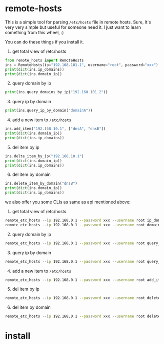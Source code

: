 # remote-hosts

This is a simple tool for parsing `/etc/hosts` file in remote hosts.
Sure, It's very very simple but useful for someone need it. I just want to learn something from this wheel, :)

You can do these things if you install it.

1. get total view of /etc/hosts

```python
from remote_hosts import RemoteHosts
ins = RemoteHosts(ip="192.168.101.1", username="root", password="xxx")
print(dict(ins.ip_domains))
print(dict(ins.domain_ip))
```

2. query domain by ip

```python
print(ins.query_domains_by_ip("192.168.101.2"))
```

3. query ip by domain

```python
print(ins.query_ip_by_domain("domainA"))
```

4. add a new item to `/etc/hosts`

```python
ins.add_item("192.168.10.1", ["dnsA", "dnsB"])
print(dict(ins.domain_ip))
print(dict(ins.ip_domains))
```

5. del item by ip

```python
ins.delte_item_by_ip("192.168.10.1")
print(dict(ins.domain_ip))
print(dict(ins.ip_domains))
```

6. del item by domain

```python
ins.delete_item_by_domain("dnsB")
print(dict(ins.domain_ip))
print(dict(ins.ip_domains))
```

we also offer you some CLIs as same as api mentioned above:

1. get total view of /etc/hosts

```bash
remote_etc_hosts --ip 192.168.0.1 --password xxx --username root ip_domains
remote_etc_hosts --ip 192.168.0.1 --password xxx --username root domain_ip
```

2. query domain by ip

```bash
remote_etc_hosts --ip 192.168.0.1 --password xxx --username root query_domain_by_ip 127.0.0.1
```

3. query ip by domain

```bash
remote_etc_hosts --ip 192.168.0.1 --password xxx --username root query_ip_by_domain dnsA
```

4. add a new item to `/etc/hosts`

```bash
remote_etc_hosts --ip 192.168.0.1 --password xxx --username root add_item 192.168.0.2 '[dnsA, dnsB]'
```

5. del item by ip

```bash
remote_etc_hosts --ip 192.168.0.1 --password xxx --username root delete_item_by_ip 192.168.0.2
```

6. del item by domain

```bash
remote_etc_hosts --ip 192.168.0.1 --password xxx --username root delete_item_by_domain dnsA
```

# install
